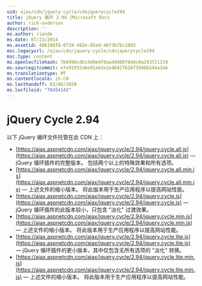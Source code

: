 ```yaml
---
uid: ajax/cdn/jquery-cycle/cdnjquerycycle294
title: jQuery 循环 2.94 |Microsoft Docs
author: rick-anderson
description: ''
ms.author: riande
ms.date: 07/23/2014
ms.assetid: 486108f8-0719-492e-85ed-46f3b7bc18d2
msc.legacyurl: /ajax/cdn/jquery-cycle/cdnjquerycycle294
msc.type: content
ms.openlocfilehash: 7b0498cdb14d9e4f8aad4000704dc0a293f21219
ms.sourcegitcommit: e7e91932a6e91a63e2e46417626f39d6b244a3ab
ms.translationtype: MT
ms.contentlocale: zh-CN
ms.lasthandoff: 03/06/2020
ms.locfileid: "78454142"
---
```

# <a name="jquery-cycle-294"></a>jQuery Cycle 2.94

以下 jQuery 循环文件托管在此 CDN 上：

- [https://ajax.aspnetcdn.com/ajax/jquery.cycle/2.94/jquery.cycle.all.js](https://ajax.aspnetcdn.com/ajax/jquery.cycle/2.94/jquery.cycle.all.js) &mdash; jQuery 循环插件的完整版本。 包括两个以上的特殊效果和所有选项。
- [https://ajax.aspnetcdn.com/ajax/jquery.cycle/2.94/jquery.cycle.all.min.js](https://ajax.aspnetcdn.com/ajax/jquery.cycle/2.94/jquery.cycle.all.min.js) &mdash; 上述文件的缩小版本。 将此版本用于生产应用程序以提高网站性能。
- [https://ajax.aspnetcdn.com/ajax/jquery.cycle/2.94/jquery.cycle.js](https://ajax.aspnetcdn.com/ajax/jquery.cycle/2.94/jquery.cycle.js) &mdash; jQuery 循环插件的此版本较小，只包含 "淡化" 过渡效果。
- [https://ajax.aspnetcdn.com/ajax/jquery.cycle/2.94/jquery.cycle.min.js](https://ajax.aspnetcdn.com/ajax/jquery.cycle/2.94/jquery.cycle.min.js) &mdash; 上述文件的缩小版本。 将此版本用于生产应用程序以提高网站性能。
- [https://ajax.aspnetcdn.com/ajax/jquery.cycle/2.94/jquery.cycle.lite.js](https://ajax.aspnetcdn.com/ajax/jquery.cycle/2.94/jquery.cycle.lite.js) &mdash; jQuery 循环插件的更小版本，其中仅包含无所有选项的 "淡化" 转换。
- [https://ajax.aspnetcdn.com/ajax/jquery.cycle/2.94/jquery.cycle.lite.min.js](https://ajax.aspnetcdn.com/ajax/jquery.cycle/2.94/jquery.cycle.lite.min.js) &mdash; 上述文件的缩小版本。 将此版本用于生产应用程序以提高网站性能。
